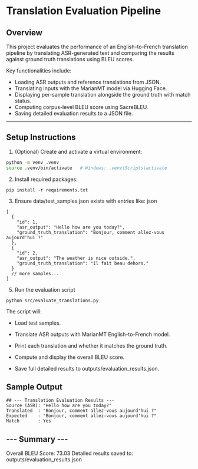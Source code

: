 # Translation Evaluation Pipeline

## Overview

This project evaluates the performance of an English-to-French translation pipeline by translating ASR-generated text and comparing the results against ground truth translations using BLEU scores.

Key functionalities include:
- Loading ASR outputs and reference translations from JSON.
- Translating inputs with the MarianMT model via Hugging Face.
- Displaying per-sample translation alongside the ground truth with match status.
- Computing corpus-level BLEU score using SacreBLEU.
- Saving detailed evaluation results to a JSON file.

---

## Setup Instructions

1. (Optional) Create and activate a virtual environment:

```bash
python -m venv .venv
source .venv/bin/activate   # Windows: .venv\Scripts\activate
```
2. Install required packages:
```
pip install -r requirements.txt
```
3. Ensure data/test_samples.json exists with entries like:
json
```
[
  {
    "id": 1,
    "asr_output": "Hello how are you today?",
    "ground_truth_translation": "Bonjour, comment allez-vous aujourd'hui ?"
  },
  {
    "id": 2,
    "asr_output": "The weather is nice outside.",
    "ground_truth_translation": "Il fait beau dehors."
  }
  // more samples...
]
```
5. Run the evaluation script
```
python src/evaluate_translations.py
```
The script will:

- Load test samples.

- Translate ASR outputs with MarianMT English-to-French model.

- Print each translation and whether it matches the ground truth.

- Compute and display the overall BLEU score.

- Save full detailed results to outputs/evaluation_results.json.

## Sample Output
```
## --- Translation Evaluation Results ---
Source (ASR): "Hello how are you today?"
Translated  : "Bonjour, comment allez-vous aujourd'hui ?"
Expected    : "Bonjour, comment allez-vous aujourd'hui ?"
Match       : Yes
```

## --- Summary ---
Overall BLEU Score: 73.03
Detailed results saved to: outputs/evaluation_results.json
